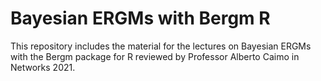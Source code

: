 # Bayesian ERGMs with Bergm R
This repository includes the material for the lectures on Bayesian ERGMs with the Bergm package for R reviewed by Professor Alberto Caimo in Networks 2021. 
